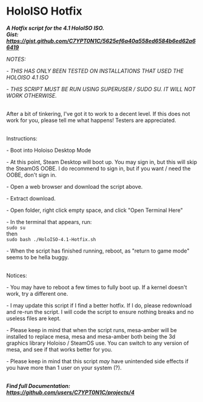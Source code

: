 # HoloISO Hotfix
***A Hotfix script for the 4.1 HoloISO ISO.***
<br/>***Gist: https://gist.github.com/C7YPT0N1C/5625ef6a40a558ed6584b6ed62a66419***

*NOTES:*

\- *THIS HAS ONLY BEEN TESTED ON INSTALLATIONS THAT USED THE HOLOISO 4.1 ISO*

\- *THIS SCRIPT MUST BE RUN USING SUPERUSER / SUDO SU. IT WILL NOT WORK OTHERWISE.*


<br/>After a bit of tinkering, I've got it to work to a decent level. If this does not work for you, please tell me what happens! Testers are appreciated.

<br/>Instructions:

\- Boot into Holoiso Desktop Mode

\- At this point, Steam Desktop will boot up. You may sign in, but this will skip the SteamOS OOBE. I do recommend to sign in, but if you want / need the OOBE, don't sign in.

\- Open a web browser and download the script above.

\- Extract download.

\- Open folder, right click empty space, and click "Open Terminal Here"

\- In the terminal that appears, run: 
<br/>`sudo su`
<br/>then
<br/>`sudo bash ./HoloISO-4.1-Hotfix.sh`

\- When the script has finished running, reboot, as "return to game mode" seems to be hella buggy.

<br/>Notices:

\- You may have to reboot a few times to fully boot up. If a kernel doesn't work, try a different one.

\- I may update this script if I find a better hotfix. If I do, please redownload and re-run the script. I will code the script to ensure nothing breaks and no useless files are kept.

\- Please keep in mind that when the script runs, mesa-amber will be installed to replace mesa, mesa and mesa-amber both being the 3d graphics library Holoiso / SteamOS use. You can switch to any version of mesa, and see if that works better for you.

\- Please keep in mind that this script *may* have unintended side effects if you have more than 1 user on your system (?).

<br/>***Find full Documentation: https://github.com/users/C7YPT0N1C/projects/4***
